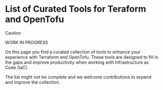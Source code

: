 # List of Curated Tools for Teraform and OpenTofu

> [!CAUTION]
> WORK IN PROGRESS

On this page you find a curated collection of tools to enhance your experience with Terraform and OpenTofu. These tools are designed to fill in the gaps and improve productivity when working with Infrastructure as Code (IaC).

The list might not be complete and we welcome contributions to expand and improve the collection.
